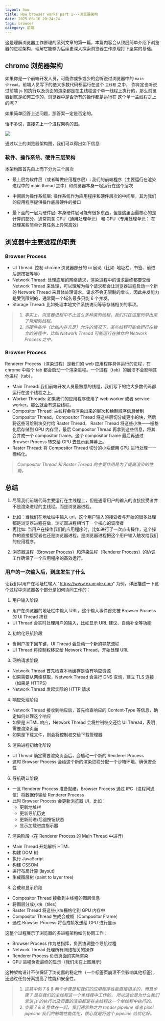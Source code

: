 ```yaml
---
layout: how
title: How browser works part 1---浏览器架构
date: 2025-06-16 20:24:24
tags: browser
category: 前端
---
```


这是理解浏览器工作原理的系列文章的第一篇，本篇内容会从顶层简单介绍下浏览器的进程架构，理解它能够为后续更深入探索浏览器工作原理打下坚实的基础。

## chrome 浏览器架构
如果你是一个前端开发人员，可能你或多或少的会听说过浏览器中的 `main thread`。前端人员写下的绝大多数代码都运行在这个 `主线程` 之中， 你肯定也听说过前端 js 的执行以及页面的渲染都是在主线程这个单一线程上执行的，那么浏览器到底是如何工作的，浏览器中是否所有的操作都是运行在 这个单一主线程之上的呢？

如果简单回答上述问题，那答案一定是否定的。

话不多说，直接先上一个进程架构的图。

![](image/browser-architecture.svg)

通过以上的浏览器架构图，我们可以得出如下信息:

### 软件、操作系统、硬件三层架构
本架构图首先自上而下分为三个层次

- 最上层为软件层（或者叫做应用程序层）: 我们的前端程序（主要运行在渲染进程中的 main thread 之中）和浏览器本身一起运行在这个层次

- 中间层为操作系统层: 操作系统作为应用程序和硬件层次的中间层，其为我们的应用程序提供操作底层硬件的接口

- 最下面的一层为硬件层: 本身硬件层可能有很多东西，但是这里面最核心的是计算的部分，通常包含 CPU（通用处理单元） 和 GPU（专用处理单元： 在处理某些简单计算任务上异常高效）

  

## 浏览器中主要进程的职责

### Browser Process

- UI Thread: 控制 chrome 浏览器部分的 ui 展现（比如: 地址栏、书签、前进后退按钮等等）
- Network Thread: 处理底层的网络请求，渲染进程中的请求最终都要交给 Network Thread 来处理，可以理解为每个请求都会让浏览器进程启动一个新的 Network Thread 来具体处理请求。请求不会无限制的增长，因此并发能力是受到限制的，通常同一个域名最多只能 6 个并发。
- Storage Thread: 比如处理本地文件系统访问等等存储相关的事项。

>1. *事实上，浏览器进程中不止这么多种类的线程，我们只在这里列举出来了常用的线程。*
>2. *当硬件条件（比如内存充足）允许的情况下，某些线程可能会运行在独立的进程中，比如 Network Thread 可能运行在独立的 Network Process 之中。*

### Browser Process

Renderer Process（渲染进程）是我们的 web 应用程序具体运行的进程，在 chrome 中每个 tab 都会启动一个渲染进程。一个进程（tab）的崩溃不会影响其他进程（tab）。

- Main Thread: 我们前端开发人员最熟悉的线程，我们写下的绝大多数代码都运行在这个线程之上。
- Worker Threads: 如果我们的应用程序使用了 web worker 或者 service worker。那么就会有这些线程。
- Compositor Thread: 主线程会将渲染出来的层次和绘制顺序信息给到 Compositor Thread。Compositor Thread 将这些层切分成更小的块，然后将这些可绘制块交付给 Raster Thread， Raster Thread 将这些小块一一栅格化后存储到 GPU 内存里，最后 Compositor Thread 再拿到这些信息，将其合并成一个 compositor frame。这个 compositor frame 最后再通过 Browser Process 转交给 GPU 去显示到屏幕上。
- Raster Thread: 将 Compositor Thread 切分的小块使用 GPU 进行处理一一栅格化。

> *Compositor Thread 和 Raster Thread 的主要作用是为了提高渲染的性能。*

## 总结

1. 尽管我们前端代码主要运行在主线程上，但是通常用户的输入的直接接受者并不是渲染进程的主线程。而是浏览器进程。
- 比如：当我们在地址栏中输入 url，这个用户输入的接受者与开始的很多处理都是浏览器进程在做，浏览器进程相当于一个核心的调度者
- 再比如: 当用户在操作我们的应用程序时，比如进行了一次点击操作，这个操作的直接接受者也还是浏览器进程，是浏览器进程把这个用户输入触发给我们的应用程序。
2. 浏览器进程（Browser Process）和渲染进程（Renderer Process）的协调工作确保了一个应用程序的高效运行。

### 用户的一次输入后，到底发生了什么

让我们以用户在地址栏输入 "https://www.example.com" 为例，详细描述一下这个过程中浏览器各个部分是如何协同工作的：

1. 用户输入阶段
- 用户在浏览器的地址栏中输入 URL，这个输入事件首先被 Browser Process 的 UI Thread 捕获
- UI Thread 会实时处理用户的输入，比如显示 URL 建议、自动补全等功能
2. 初始化导航阶段
- 当用户按下回车键，UI Thread 会启动一个新的导航流程
- UI Thread 将控制权移交给 Network Thread，开始处理 URL
3. 网络请求阶段
- Network Thread 首先检查本地缓存是否有响应资源
- 如果需要从网络获取，Network Thread 会进行 DNS 查询，建立 TLS 连接（如果是 HTTPS）
- Network Thread 发起实际的 HTTP 请求
4. 响应处理阶段
- Network Thread 接收到响应后，首先检查响应的 Content-Type 等信息，确定如何处理这个响应
- 如果是 HTML 响应，Network Thread 会将控制权交还给 UI Thread，表明需要渲染页面
- 如果是下载文件，则会将控制权交给下载管理器
5. 渲染进程初始化阶段
- UI Thread 确定需要渲染页面后，会启动一个新的 Renderer Process
- 这时 Browser Process 会给这个新的渲染进程分配一个沙箱环境，确保安全性
6. 导航确认阶段
- 一旦 Renderer Process 准备就绪，Browser Process 通过 IPC（进程间通信）将数据传输给 Renderer Process
- 此时 Browser Process 会更新浏览器 UI，比如：
  - 更新地址栏
  - 更新导航历史
  - 更新前进/后退按钮状态
  - 显示加载进度指示器
7. 渲染阶段（在 Renderer Process 的 Main Thread 中进行）
- Main Thread 开始解析 HTML
- 构建 DOM 树
- 执行 JavaScript
- 构建 CSSOM
- 进行布局计算 (layout)
- 生成图层树 (paint to layer tree)
8. 合成和显示阶段
- Compositor Thread 接收到主线程的图层信息
- 将图层分成小块（tiles）
- Raster Thread 将这些小块栅格化到 GPU 内存中
- Compositor Thread 生成合成帧（Compositor Frame）
- 通过 Browser Process 将合成帧发送给 GPU 进行显示

这整个过程展示了浏览器的多进程架构如何协同工作：

- Browser Process 作为总指挥，负责协调整个导航过程
- Network Thread 处理所有网络相关的操作
- Renderer Process 负责页面的实际渲染
- GPU 进程负责最终的显示（我们未在上图展示）

这种架构设计不仅保证了浏览器的稳定性（一个标签页崩溃不会影响其他标签），还通过任务分离提高了性能和安全性。

>1. *这其中的 7 & 8 两个步骤是和我们的应用程序性能直接相关的，而且步骤 7 是在我们的主线程这一个单线程中工作的， 所以这也是为什么我们常说 js 的执行以及页面的渲染都是在主线程这一个单线程中执行的。*
>2. *步骤 7 & 8 整体在一起，我们通常称之为 render pipeline 或者 pixel pipeline 我们的前端性能优化，核心就是将这个 pipeline 给优化好。*